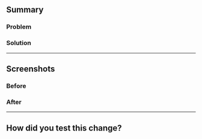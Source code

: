 <!--
  Thanks for taking the time to submit a pull request (PR)!
  Please provide enough information so that others can review your changes.

  The sections below are mandatory.
  If you don't follow this template, your PR will very likely be closed.

  Before submitting the PR, please make sure the following is done:
  1. Read the Community Participation Guidelines: https://www.mozilla.org/en-US/about/governance/policies/participation/
  2. Ensure that there is an open issue for the problem you're solving, or create it first: https://github.com/mdn/yari/issues/new/choose
  3. Fork the repository and create your branch from `main`.
  4. Run `npm i` in the repository root.
  5. Ensure the code is formatted: `npm run prettier --write .`
-->

## Summary

<!--
  Please reference the issue you're solving here.
  Example: Fixes #1234.
-->

### Problem

<!--
  Explain what problem the PR resolves in 1-3 sentences.
-->

### Solution

<!--
  Explain how your PR solves this problem in 1-3 sentences.
  Please mention alternative solutions you have discarded, if any.
-->

---

## Screenshots

<!--
  Did you change the user interface?
  If not, you can remove this section.
  If yes, please attach screenshots (or videos) of how the interface looks (or behaves) before and after your changes.
-->

### Before

<!-- Replace this line with your screenshot (or video). -->

### After

<!-- Replace this line with your screenshot (or video). -->

---

## How did you test this change?

<!--
  Did you change anything else (other than the user interface)?
  If not, you can remove this section.
  If yes, please explain how you verified that your PR solves the problem you wanted to solve.
-->
